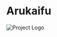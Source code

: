 # Arukaifu

![Project Logo]([https://drive.google.com/uc?export=view&id=YOUR_IMAGE_ID](https://drive.google.com/file/d/1ywquPrhMc3QDVuivUMVT-PxtPs00QiTr/view?usp=drive_link))
